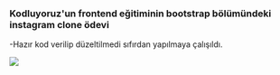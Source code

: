 ### Kodluyoruz'un frontend eğitiminin bootstrap bölümündeki instagram clone ödevi

-Hazır kod verilip düzeltilmedi sıfırdan yapılmaya çalışıldı.

![](img/instagram-clone-from-scratch.gif)